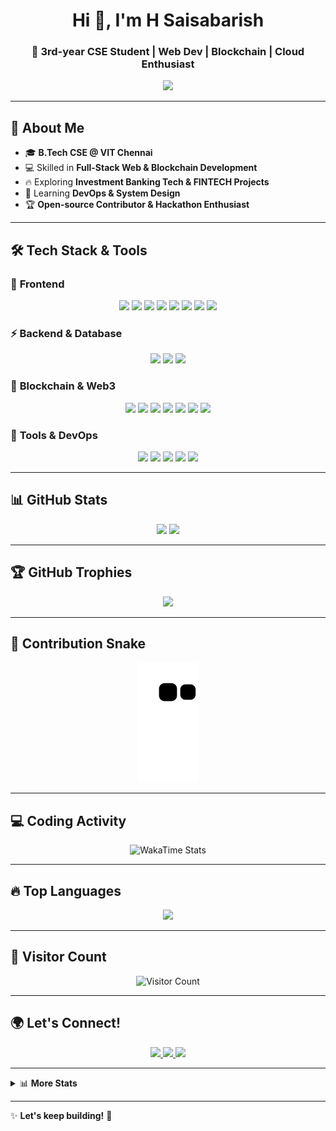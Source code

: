 <h1 align="center">Hi 👋, I'm H Saisabarish</h1>
<h3 align="center">🚀 3rd-year CSE Student | Web Dev | Blockchain | Cloud Enthusiast</h3>

<p align="center">
  <img src="https://readme-typing-svg.herokuapp.com?font=Fira+Code&pause=1000&color=F75C7E&width=435&lines=Full+Stack+Developer+|+Blockchain+Developer;FinTech;Investment+Banking+Tech+Explorer" />
</p>

---

## 🚀 **About Me**
- 🎓 **B.Tech CSE @ VIT Chennai**  
- 💻 Skilled in **Full-Stack Web & Blockchain Development**  
- 🔥 Exploring **Investment Banking Tech & FINTECH Projects**  
- 🌱 Learning **DevOps & System Design**  
- 🏆 **Open-source Contributor & Hackathon Enthusiast**  

---

## 🛠 **Tech Stack & Tools**
### 🚀 **Frontend**
<p align="center">
  <img src="https://img.shields.io/badge/HTML5-E34F26?style=for-the-badge&logo=html5&logoColor=white" />
  <img src="https://img.shields.io/badge/CSS3-1572B6?style=for-the-badge&logo=css3&logoColor=white" />
  <img src="https://img.shields.io/badge/JavaScript-F7DF1E?style=for-the-badge&logo=javascript&logoColor=black" />
  <img src="https://img.shields.io/badge/React-61DAFB?style=for-the-badge&logo=react&logoColor=black" />
  <img src="https://img.shields.io/badge/Next.js-000000?style=for-the-badge&logo=next.js&logoColor=white" />
  <img src="https://img.shields.io/badge/TailwindCSS-38B2AC?style=for-the-badge&logo=tailwind-css&logoColor=white" />
  <img src="https://img.shields.io/badge/MaterialUI-0081CB?style=for-the-badge&logo=mui&logoColor=white" />
  <img src="https://img.shields.io/badge/TypeScript-3178C6?style=for-the-badge&logo=typescript&logoColor=white" />
</p>

### ⚡ **Backend & Database**
<p align="center">
  <img src="https://img.shields.io/badge/Node.js-339933?style=for-the-badge&logo=node.js&logoColor=white" />
  <img src="https://img.shields.io/badge/Express.js-000000?style=for-the-badge&logo=express&logoColor=white" />
  <img src="https://img.shields.io/badge/MongoDB-47A248?style=for-the-badge&logo=mongodb&logoColor=white" />
</p>

### 🔗 **Blockchain & Web3**
<p align="center">
  <img src="https://img.shields.io/badge/Solidity-363636?style=for-the-badge&logo=solidity&logoColor=white" />
  <img src="https://img.shields.io/badge/Ethereum-3C3C3D?style=for-the-badge&logo=ethereum&logoColor=white" />
  <img src="https://img.shields.io/badge/Hardhat-f4c430?style=for-the-badge&logo=hardhat&logoColor=black" />
  <img src="https://img.shields.io/badge/MetaMask-E2761B?style=for-the-badge&logo=metamask&logoColor=white" />
  <img src="https://img.shields.io/badge/IPFS-65C2CB?style=for-the-badge&logo=ipfs&logoColor=white" />
  <img src="https://img.shields.io/badge/Web3.js-F16822?style=for-the-badge&logo=javascript&logoColor=white" />
  <img src="https://img.shields.io/badge/Polygon-8247E5?style=for-the-badge&logo=polygon&logoColor=white" />
</p>

### 🔧 **Tools & DevOps**
<p align="center">
  <img src="https://img.shields.io/badge/Git-F05032?style=for-the-badge&logo=git&logoColor=white" />
  <img src="https://img.shields.io/badge/GitHub-181717?style=for-the-badge&logo=github&logoColor=white" />
  <img src="https://img.shields.io/badge/Redux-764ABC?style=for-the-badge&logo=redux&logoColor=white" />
  <img src="https://img.shields.io/badge/Docker-2496ED?style=for-the-badge&logo=docker&logoColor=white" />
  <img src="https://img.shields.io/badge/Kubernetes-326CE5?style=for-the-badge&logo=kubernetes&logoColor=white" />
</p>

---

## 📊 **GitHub Stats**
<p align="center">
  <img src="https://github-readme-stats.vercel.app/api?username=noobcoder1906&show_icons=true&theme=radical" height="180px"/>
  <img src="https://github-readme-streak-stats.herokuapp.com/?user=noobcoder1906&theme=radical" height="180px"/>
</p>

---

## 🏆 **GitHub Trophies**
<p align="center">
  <img src="https://github-profile-trophy.vercel.app/?username=noobcoder1906&theme=radical&margin-w=15&margin-h=15" />
</p>

---

## 🐍 **Contribution Snake**
<p align="center">
  <img src="https://github.com/noobcoder1906/noobcoder1906/blob/output/github-contribution-grid-snake-dark.svg" alt="Snake animation" />
</p>



---

## 💻 **Coding Activity**
<p align="center">
  <img src="https://github-readme-stats.vercel.app/api/wakatime?username=noobcoder1906&theme=radical&layout=compact" alt="WakaTime Stats" />
</p>

---


## 🔥 **Top Languages**
<p align="center">
  <img src="https://github-readme-stats.vercel.app/api/top-langs/?username=noobcoder1906&layout=compact&theme=radical" />
</p>

---

## 🌟 **Visitor Count**
<p align="center">
  <img src="https://profile-counter.glitch.me/noobcoder1906/count.svg" alt="Visitor Count" />
</p>

---

## 🌍 **Let's Connect!**
<p align="center">
  <a href="https://linkedin.com/in/saisabarishh">
    <img src="https://img.shields.io/badge/LinkedIn-blue?style=for-the-badge&logo=linkedin" />
  </a>
  <a href="mailto:saisabarishh@gmail.com">
    <img src="https://img.shields.io/badge/Email-D14836?style=for-the-badge&logo=gmail&logoColor=white" />
  </a>
  <a href="https://github.com/SaisabarishH">
    <img src="https://img.shields.io/badge/GitHub-black?style=for-the-badge&logo=github" />
  </a>
</p>

---

<details>
  <summary>📊 <b>More Stats</b></summary>
  <br>
  <img src="https://metrics.lecoq.io/noobcoder1906?template=classic&config.timezone=Asia%2FKolkata" alt="Detailed GitHub Metrics" />
</details>

---

✨ **Let's keep building!** 🚀
